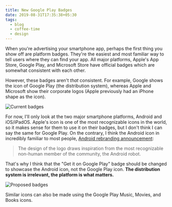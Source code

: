 ```yaml
---
title: New Google Play Badges
date: 2019-08-31T17:35:38+05:30
tags:
  - blog
  - coffee-time
  - design
---
```


When you're advertising your smartphone app, perhaps the first thing you show off are platform badges. They're the easiest and most familiar way to tell users where they can find your app. All major platforms, Apple's App Store, Google Play, and Microsoft Store have official badges which are somewhat consistent with each other.

However, these badges aren't *that* consistent. For example, Google shows the icon of Google Play (the distribution system), whereas Apple and Microsoft show their corporate logos (Apple previously had an iPhone shape as the icon).

![Current badges](/images/blog/google-play-badges/official-badges.png)

For now, I'll only look at the two major smartphone platforms, Android and iOS/iPadOS. Apple's icon is one of the most recognizable icons in the world, so it makes sense for them to use it on their badges, but I don't think I can say the same for Google Play. On the contrary, I think the Android icon in incredibly familiar to most people, [Android rebranding announcement](https://www.blog.google/products/android/evolving-android-brand/):

> The design of the logo draws inspiration from the most recognizable non-human member of the community, the Android robot.

That's why I think that the "Get it on Google Play" badge should be changed to showcase the Android icon, not the Google Play icon. **The distribution system is irrelevant, the platform is what matters.**

![Proposed badges](/images/blog/google-play-badges/badge-proposal.png)

Similar icons can also be made using the Google Play Music, Movies, and Books icons.
